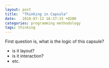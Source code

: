 ```yaml
---
layout: post
title:  "Thinking in Capsula"
date:   2018-07-12 16:37:15 +0200
categories: programming methodology
tags: thinking
---
```


First question is, what is the logic of this capsule?
- is it layout?
- is it interaction?
- etc.

